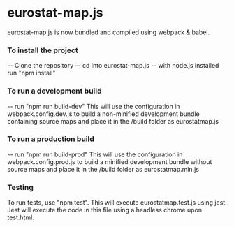 # eurostat-map.js

eurostat-map.js is now bundled and compiled using webpack & babel.  

### To install the project  

 -- Clone the repository
 -- cd into eurostat-map.js
 -- with node.js installed run "npm install"

### To run a development build

 -- run "npm run build-dev"
 This will use the configuration in webpack.config.dev.js to build a non-minified development bundle containing source maps and place it in the /build folder as eurostatmap.js

### To run a production build

-- run "npm run build-prod"
 This will use the configuration in webpack.config.prod.js to build a minified development bundle without source maps and place it in the /build folder as eurostatmap.min.js


### Testing

To run tests, use "npm test". This will execute eurostatmap.test.js using jest. Jest will execute the code in this file using a headless chrome upon test.html. 